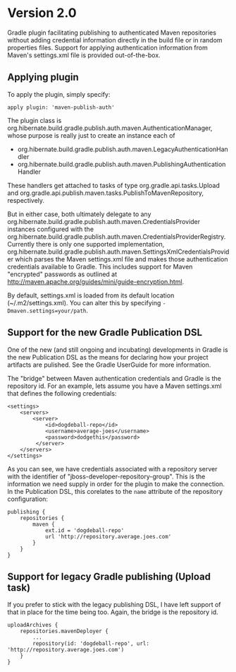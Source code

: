 Version 2.0
===========

Gradle plugin facilitating publishing to authenticated Maven repositories without adding credential information
directly in the build file or in random properties files.  Support for applying authentication information from
Maven's settings.xml file is provided out-of-the-box.


Applying plugin
---------------

To apply the plugin, simply specify:

    apply plugin: 'maven-publish-auth'

The plugin class is org.hibernate.build.gradle.publish.auth.maven.AuthenticationManager, whose purpose is really just
to create an instance each of
* org.hibernate.build.gradle.publish.auth.maven.LegacyAuthenticationHandler
* org.hibernate.build.gradle.publish.auth.maven.PublishingAuthenticationHandler

These handlers get attached to tasks of type org.gradle.api.tasks.Upload and
org.gradle.api.publish.maven.tasks.PublishToMavenRepository, respectively.

But in either case, both ultimately delegate to any org.hibernate.build.gradle.publish.auth.maven.CredentialsProvider
instances configured with the org.hibernate.build.gradle.publish.auth.maven.CredentialsProviderRegistry.  Currently
there is only one supported implementation, org.hibernate.build.gradle.publish.auth.maven.SettingsXmlCredentialsProvider
which parses the Maven settings.xml file and makes those authentication credentials available to Gradle.  This
includes support for Maven "encrypted" passwords as outlined at
http://maven.apache.org/guides/mini/guide-encryption.html.

By default, settings.xml is loaded from its default location (~/.m2/settings.xml).  You can alter this by specifying
`-Dmaven.settings=your/path`.


Support for the new Gradle Publication DSL
------------------------------------------

One of the new (and still ongoing and incubating) developments in Gradle is the new Publication DSL as the means for
declaring how your project artifacts are pulished.  See the Gradle UserGuide for more information.

The "bridge" between Maven authentication credentials and Gradle is the repository id.  For an example, lets assume
you have a Maven settings.xml that defines the following credentials:

    <settings>
        <servers>
            <server>
                <id>dogdeball-repo</id>
                <username>average-joes</username>
                <password>dodgethis</password>
             </server>
        </servers>
    </settings>

As you can see, we have credentials associated with a repository server with the identifier of
"jboss-developer-repository-group".  This is the information we need supply in order for the plugin to make the
connection.  In the Publication DSL, this corelates to the `name` attribute of the repository configuration:

    publishing {
        repositories {
            maven {
                ext.id = 'dogdeball-repo'
                url 'http://repository.average.joes.com'
            }
        }
    }



Support for legacy Gradle publishing (Upload task)
--------------------------------------------------

If you prefer to stick with the legacy publishing DSL, I have left support of that in place for the time being too.
Again, the bridge is the repository id.

    uploadArchives {
        repositories.mavenDeployer {
            ...
            repository(id: 'dogdeball-repo', url: 'http://repository.average.joes.com')
        }
    }

